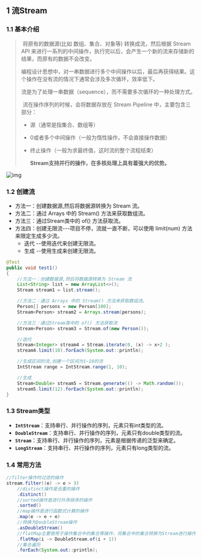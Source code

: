 ## 1 流Stream

### 1.1 基本介绍

> ​	将原有的数据源(比如 数组、集合、对象等) 转换成流，然后根据 Stream API 来进行一系列的中间操作，执行完以后，会产生一个新的流来存储新的结果，而原有的数据不会改变。
>
> ​	编程设计思想中，对一串数据进行多个中间操作以后，最后再获得结果。这个操作在没有流的情况下通常会涉及多次循环，效率低下。
>
> ​	流是为了处理一串数据（sequence），而不需要多次循环的一种处理方式。
>
> ​	流在操作序列的时候，会将数据存放在 Stream Pipeline 中，主要包含三部分：
>
> - 源（通常是指集合、数组等）
>
> - 0或者多个中间操作（一般为惰性操作，不会直接操作数据）
>
> - 终止操作（一般为求最终值，这时流的整个流程结束）
>
>   **Stream支持并行的操作，在多核处理上具有着强大的优势。**

![img](https://upload-images.jianshu.io/upload_images/1112615-cf1b08a3a58deb6b.png?imageMogr2/auto-orient/)

### 1.2 创建流

- 方法一：创建数据源,然后将数据源转换为 Stream 流。
- 方法二：通过 Arrays 中的 Stream() 方法来获取数组流。 
- 方法三：通过Stream类中的 of() 方法获取流。
- 方法四：创建无限流---项目不停，流就一直不断，可以使用 limit(num) 方法来限定生成多少流。
  - 迭代  --使用迭代来创建无限流。
  - 生成  --使用生成来创建无限流。

```java
@Test
public void test1()
{
    //方法一：创建数据源,然后将数据源转换为 Stream 流
    List<String> list = new ArrayList<>();
    Stream stream1 = list.stream();

    //方法二：通过 Arrays 中的 Stream() 方法来获取数组流。 
    Person[] persons = new Person[100];
    Stream<Person> stream2 = Arrays.stream(persons);

    //方法三：通过Stream类中的 of() 方法获取流
    Stream<Person> stream3 = Stream.of(new Person());

    //迭代
    Stream<Integer> stream4 = Stream.iterate(0, (x) -> x+2 );
    stream4.limit(10).forEach(System.out::println);

    //生成区间的流,创建一个区间为1~10的流
    IntStream range = IntStream.range(1, 10);

    //生成
    Stream<Double> stream5 = Stream.generate(() -> Math.random());
    stream5.limit(12).forEach(System.out::println);
}
```

### 1.3 Stream类型

- **`IntStream`**：支持串行、并行操作的序列，元素只有int类型的流。
- **`DoubleStream`**：支持串行、并行操作的序列，元素只有double类型的流。
- **`Stream`**：支持串行、并行操作的序列，元素是根据传递的泛型来确定。
- **`LongStream`**：支持串行、并行操作的序列，元素只有long类型的流。

### 1.4 常用方法

```java
//filter操作时过滤的操作
stream.filter((e) -> e > 3)
    //distinct操作是去重的操作
    .distinct()
    //sorted操作是进行升序排序的操作
    .sorted()
    //map操作是进行函数式计算的操作
    .map(e -> e + e)
    //转换为DoubleStream操作
    .asDoubleStream()
    //flatMap主要使用于操作集合中的集合等操作，将集合中的集合转换为Stream进行操作
    .flatMap(i -> DoubleStream.of(i + 1))
    //集合遍历
	.forEach(System.out::println);
```

```

```



